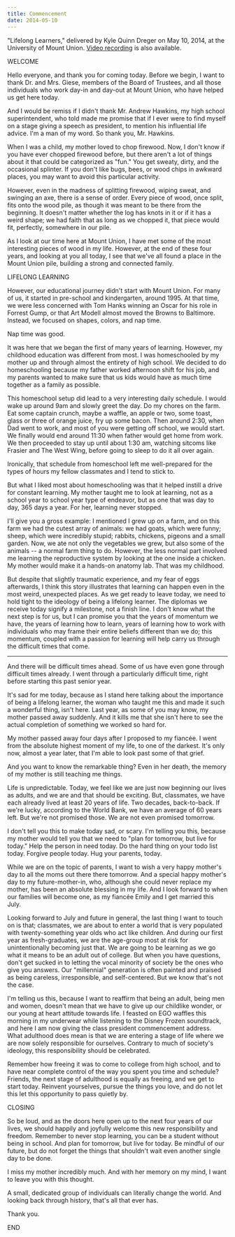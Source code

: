 ```yaml
---
title: Commencement
date: 2014-05-10
---
```


"Lifelong Learners," delivered by Kyle Quinn Dreger on May 10, 2014, at the
University of Mount Union. [Video
recording](https://www.youtube.com/watch?v=I78OflS6hWc) is also available.  
 
WELCOME
 
Hello everyone, and thank you for coming today. Before we begin, I want to thank
Dr. and Mrs. Giese, members of the Board of Trustees, and all those individuals
who work day-in and day-out at Mount Union, who have helped us get here today.
 
And I would be remiss if I didn't thank Mr. Andrew Hawkins, my high school
superintendent, who told made me promise that if I ever were to find myself on a
stage giving a speech as president, to mention his influential life advice. I'm
a man of my word. So thank you, Mr. Hawkins.
 
 
When I was a child, my mother loved to chop firewood. Now, I don't know if you
have ever chopped firewood before, but there aren't a lot of things about it
that could be categorized as "fun." You get sweaty, dirty, and the occasional
splinter. If you don't like bugs, bees, or wood chips in awkward places, you may
want to avoid this particular activity.
 
However, even in the madness of splitting firewood, wiping sweat, and swinging
an axe, there is a sense of order. Every piece of wood, once split, fits onto
the wood pile, as though it was meant to be there from the beginning. It doesn't
matter whether the log has knots in it or if it has a weird shape; we had faith
that as long as we chopped it, that piece would fit, perfectly, somewhere in our
pile.
 
As I look at our time here at Mount Union, I have met some of the most
interesting pieces of wood in my life. However, at the end of these four years,
and looking at you all today, I see that we've all found a place in the Mount
Union pile, building a strong and connected family.
 
LIFELONG LEARNING 
 
However, our educational journey didn't start with Mount Union. For many of us,
it started in pre-school and kindergarten, around 1995. At that time, we were
less concerned with Tom Hanks winning an Oscar for his role in Forrest Gump, or
that Art Modell almost moved the Browns to Baltimore. Instead, we focused on
shapes, colors, and nap time.
 
Nap time was good.
 
It was here that we began the first of many years of learning. However, my
childhood education was different from most. I was homeschooled by my mother up
and through almost the entirety of high school. We decided to do homeschooling
because my father worked afternoon shift for his job, and my parents wanted to
make sure that us kids would have as much time together as a family as possible.
 
This homeschool setup did lead to a very interesting daily schedule. I would
wake up around 9am and slowly greet the day. Do my chores on the farm. Eat some
captain crunch, maybe a waffle, an apple or two, some toast, glass or three of
orange juice, fry up some bacon. Then around 2:30, when Dad went to work, and
most of you were getting off school, we would start. We finally would end around
11:30 when father would get home from work. We then proceeded to stay up until
about 1:30 am, watching sitcoms like Frasier and The West Wing, before going to
sleep to do it all over again.
 
Ironically, that schedule from homeschool left me well-prepared for the types of
hours my fellow classmates and I tend to stick to.
 
But what I liked most about homeschooling was that it helped instill a drive for
constant learning. My mother taught me to look at learning, not as a school year
to school year type of endeavor, but as one that was day to day, 365 days a
year. For her, learning never stopped.
 
I'll give you a gross example: I mentioned I grew up on a farm, and on this farm
we had the cutest array of animals: we had goats, which were funny; sheep, which
were incredibly stupid; rabbits, chickens, pigeons and a small garden. Now, we
ate not only the vegetables we grew, but also some of the animals -- a normal
farm thing to do. However, the less normal part involved me learning the
reproductive system by looking at the one inside a chicken. My mother would make
it a hands-on anatomy lab. That was my childhood.
 
But despite that slightly traumatic experience, and my fear of eggs afterwards,
I think this story illustrates that learning can happen even in the most weird,
unexpected places. As we get ready to leave today, we need to hold tight to the
ideology of being a lifelong learner. The diplomas we receive today signify a
milestone, not a finish line. I don't know what the next step is for us, but I
can promise you that the years of momentum we have, the years of learning how to
learn, years of learning how to work with individuals who may frame their entire
beliefs different than we do;
this momentum, coupled with a passion for learning will help carry us through
the difficult times that come.

---
 
And there will be difficult times ahead. Some of us have even gone through
difficult times already. I went through a particularly difficult time, right
before starting this past senior year.
 
It's sad for me today, because as I stand here talking about the importance of
being a lifelong learner, the woman who taught me this and made it such a
wonderful thing, isn't here. Last year, as some of you may know, my mother
passed away suddenly. And it kills me that she isn't here to see the actual
completion of something we worked so hard for.
 
My mother passed away four days after I proposed to my fiancée. I went from the
absolute highest moment of my life, to one of the darkest. It's only now, almost
a year later, that I'm able to look past some of that grief.
 
And you want to know the remarkable thing? Even in her death, the memory of my
mother is still teaching me things.  
 
Life is unpredictable. Today, we feel like we are just now beginning our lives
as adults, and we are and that should be exciting. But, classmates, we have each
already lived at least 20 years of life. Two decades, back-to-back. If we're
lucky, according to the World Bank, we have an average of 60 years left. But
we're not promised those. We are not even promised tomorrow.
 
I don't tell you this to make today sad, or scary. I'm telling you this, because
my mother would tell you that we need to "plan for tomorrow, but live for
today." Help the person in need today. Do the hard thing on your todo list
today. Forgive people today. Hug your parents, today.
 
While we are on the topic of parents, I want to wish a very happy mother's day
to all the moms out there there tomorrow. And a special happy mother's day to my
future-mother-in, who, although she could never replace my mother, has been an
absolute blessing in my life. And I look forward to when our families will
become one, as my fiancée Emily and I get married this July.
 
Looking forward to July and future in general, the last thing I want to touch on
is that; classmates, we are about to enter a world that is very populated with
twenty-something year olds who act like children. And during our first year as
fresh-graduates, we are the age-group most at risk for unintentionally becoming
just that. We are going to be learning as we go what it means to be an adult out
of college. But when you have questions, don't get sucked in to letting the
vocal minority of society be the ones who give you answers. Our "millennial"
generation is often painted and praised as being careless, irresponsible, and
self-centered. But we know that's not the case.
 
I'm telling us this, because I want to reaffirm that being an adult, being men
and women, doesn't mean that we have to give up our childlike wonder, or our
young at heart attitude towards life. I feasted on EGO waffles this morning in
my underwear while listening to the Disney Frozen soundtrack, and here I am now
giving the class president commencement address. What adulthood does mean is
that we are entering a stage of life where we are now solely responsible for
ourselves. Contrary to much of society's ideology, this responsibility should be
celebrated.
 
Remember how freeing it was to come to college from high school, and to have
near complete control of the way you spent you time and schedule? Friends, the
next stage of adulthood is equally as freeing, and we get to start today.
Reinvent yourselves, pursue the things you love, and do not let this let this
opportunity to pass quietly by.
 
CLOSING
 
So be loud, and as the doors here open up to the next four years of our lives,
we should happily and joyfully welcome this new responsibility and freedom.
Remember to never stop learning, you can be a student without being in school.
And plan for tomorrow, but live for today. Be mindful of our future, but do not
forget the things that shouldn't wait even another single day to be done.
 
I miss my mother incredibly much. And with her memory on my mind, I want to
leave you with this thought.
 
A small, dedicated group of individuals can literally change the world. And
looking back through history, that's all that ever has.
 
Thank you.
 
END
 


